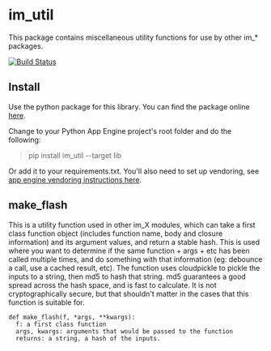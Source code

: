# im_util
This package contains miscellaneous utility functions for use by other im_* packages. 

[![Build Status](https://travis-ci.org/emlynoregan/im_util.svg?branch=master)](https://travis-ci.org/emlynoregan/im_util)

## Install

Use the python package for this library. You can find the package online [here](https://pypi.org/project/im-util/).

Change to your Python App Engine project's root folder and do the following:

> pip install im_util --target lib

Or add it to your requirements.txt. You'll also need to set up vendoring, see [app engine vendoring instructions here](https://cloud.google.com/appengine/docs/python/tools/using-libraries-python-27).

## make_flash

This is a utility function used in other im_X modules, which can take a first class function object (includes function name, body and closure information) and its argument values, and return a stable hash. This is used where you want to determine if the same function + args + etc has been called multiple times, and do something with that information (eg: debounce a call, use a cached result, etc). The function uses cloudpickle to pickle the inputs to a string, then md5 to hash that string. md5 guarantees a good spread across the hash space, and is fast to calculate. It is not cryptographically secure, but that shouldn't matter in the cases that this function is suitable for.

    def make_flash(f, *args, **kwargs):
      f: a first class function
      args, kwargs: arguments that would be passed to the function
      returns: a string, a hash of the inputs.
  

